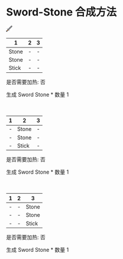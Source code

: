 # Sword-Stone 合成方法

![Icon](a75b627ab4baae24faeb489a472c1972.png)

|1|2|3|
|----|-----|-----|
|Stone|-|-|
|Stone|-|-|
|Stick|-|-|

是否需要加热: 否

生成 Sword Stone \* 数量 1
<br/> <br/> <br/> 

|1|2|3|
|----|-----|-----|
|-|Stone|-|
|-|Stone|-|
|-|Stick|-|

是否需要加热: 否

生成 Sword Stone \* 数量 1
<br/> <br/> <br/> 

|1|2|3|
|----|-----|-----|
|-|-|Stone|
|-|-|Stone|
|-|-|Stick|

是否需要加热: 否

生成 Sword Stone \* 数量 1
<br/> <br/> <br/> 

